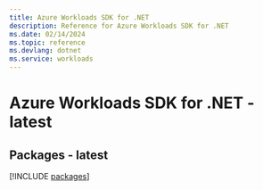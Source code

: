 ```yaml
---
title: Azure Workloads SDK for .NET
description: Reference for Azure Workloads SDK for .NET
ms.date: 02/14/2024
ms.topic: reference
ms.devlang: dotnet
ms.service: workloads
---
```

# Azure Workloads SDK for .NET - latest
## Packages - latest
[!INCLUDE [packages](workloads-index.md)]